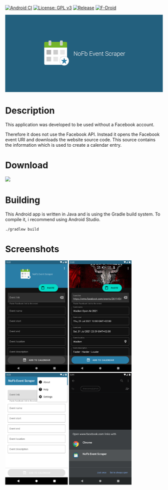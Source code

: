 [![Android CI](https://github.com/akaessens/NoFbEventScraper/workflows/Android%20CI/badge.svg)](https://github.com/akaessens/NoFbEventScraper/actions)
[![License: GPL v3](https://img.shields.io/badge/License-GPLv3-blue.svg)](https://github.com/akaessens/NoFbEventScraper/blob/master/LICENSE)
[![Release](https://img.shields.io/github/release/akaessens/nofbeventscraper.svg?logo=github)](https://github.com/akaessens/NoFbEventScraper/releases/latest)
[![F-Droid](https://img.shields.io/f-droid/v/com.akdev.nofbeventscraper.svg)](https://f-droid.org/en/packages/com.akdev.nofbeventscraper)


<img src="https://github.com/akaessens/NoFbEventScraper/raw/master/fastlane/metadata/android/en-US/images/featureGraphic.png" alt="Feature Graphic" width="max-width">

# Description

This application was developed to be used without a Facebook account.

Therefore it does not use the Facebook API.
Instead it opens the Facebook event URI and downloads the website source code.
This source contains the information which is used to create a calendar entry.

# Download

<a href="https://f-droid.org/en/packages/com.akdev.nofbeventscraper">
  <img src="https://fdroid.gitlab.io/artwork/badge/get-it-on.png" height="75">
</a>

# Building

This Android app is written in Java and is using the Gradle build system. To compile it, i recommend using Android Studio.
```
./gradlew build
```

# Screenshots

<img src="https://github.com/akaessens/NoFbEventScraper/raw/master/fastlane/metadata/android/en-US/images/phoneScreenshots/1.png" alt="Screenshot 1" width="200"> <img src="https://github.com/akaessens/NoFbEventScraper/raw/master/fastlane/metadata/android/en-US/images/phoneScreenshots/2.png" alt="Screenshot 2" width="200"> <img src="https://github.com/akaessens/NoFbEventScraper/raw/master/fastlane/metadata/android/en-US/images/phoneScreenshots/3.png" alt="Screenshot 3" width="200"> <img src="https://github.com/akaessens/NoFbEventScraper/raw/master/fastlane/metadata/android/en-US/images/phoneScreenshots/4.png" alt="Screenshot 4" width="200">

